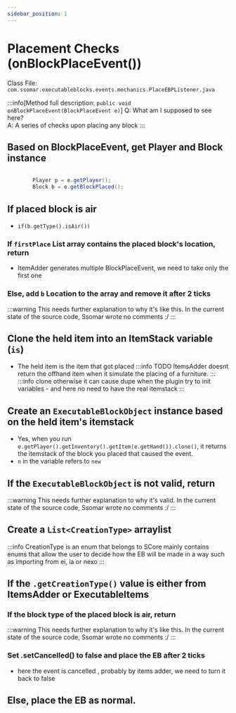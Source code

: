 ```yaml
---
sidebar_position: 1
---
```


# Placement Checks (onBlockPlaceEvent())

Class File: `com.ssomar.executableblocks.events.mechanics.PlaceEBPListener.java`

:::info[Method full description: `public void onBlockPlaceEvent(BlockPlaceEvent e)`]
Q: What am I supposed to see here? <br />
A: A series of checks upon placing any block
:::

## Based on BlockPlaceEvent, get Player and Block instance

```java

        Player p = e.getPlayer();
        Block b = e.getBlockPlaced();
```

## If placed block is air
- `if(b.getType().isAir())`
### If `firstPlace` List array contains the placed block's location, return
- ItemAdder generates multiple BlockPlaceEvent, we need to take only the first one
### Else, add `b` Location to the array and remove it after 2 ticks
:::warning
This needs further explanation to why it's like this.
In the current state of the source code, Ssomar wrote no comments :/
:::

## Clone the held item into an ItemStack variable (`is`)
- The held item is the item that got placed
:::info
TODO ItemsAdder doesnt return the offhand item when it simulate the placing of a furniture.
:::
:::info
clone otherwise it can cause dupe when the plugin try to init variables  - and here no need to have the real itemstack
:::

## Create an `ExecutableBlockObject` instance based on the held item's itemstack 
- Yes, when you run `e.getPlayer().getInventory().getItem(e.getHand()).clone()`, it returns the itemstack of the block
you placed that caused the event.
- `n` in the variable refers to `new`

## If the `ExecutableBlockObject` is not valid, return
:::warning
This needs further explanation to why it's valid.
In the current state of the source code, Ssomar wrote no comments :/
:::

## Create a `List<CreationType>` arraylist
:::info
CreationType is an enum that belongs to SCore
mainly contains enums that allow the user to decide how the EB will be made in a way
such as importing from ei, ia or nexo
:::

## If the `.getCreationType()` value is either from ItemsAdder or ExecutableItems

### If the block type of the placed block is air, return
:::warning
This needs further explanation to why it's like this.
In the current state of the source code, Ssomar wrote no comments :/
:::

### Set .setCancelled() to false and place the EB after 2 ticks
- here the event is cancelled , probably by items adder, we need to turn it back to false

## Else, place the EB as normal.